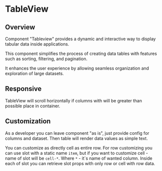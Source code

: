 # TableView

## Overview
Component "Tableview" provides a dynamic and interactive way to display tabular data inside applications. 

This component simplifies the process of creating data tables with features such as sorting, filtering, and pagination. 

It enhances the user experience by allowing seamless organization and exploration of large datasets. 

## Responsive
TableView will scroll horizontally if columns with will be greater than possible place in container.

## Customization
As a developer you can leave component "as is", just provide config for columns and dataset. Then table will render data values as simple text. 

You can customize as directly cell as entire row. For row customizing you can use slot with a static name ```item```, but if you want to customize cell - name of slot will be ```cell-*```. Where ```*``` - it`s name of wanted column. Inside each of slot you can retrieve slot props with only row or cell with row data.  